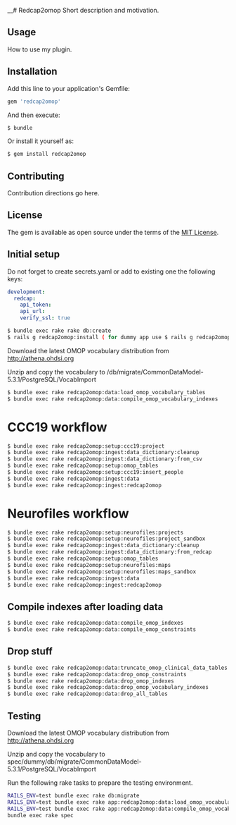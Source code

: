__# Redcap2omop
Short description and motivation.

## Usage
How to use my plugin.

## Installation
Add this line to your application's Gemfile:

```ruby
gem 'redcap2omop'
```

And then execute:
```bash
$ bundle
```

Or install it yourself as:
```bash
$ gem install redcap2omop
```

## Contributing
Contribution directions go here.

## License
The gem is available as open source under the terms of the [MIT License](https://opensource.org/licenses/MIT).

## Initial setup 
Do not forget to create secrets.yaml or add to existing one the following keys:

```yaml
development:
  redcap:
    api_token:
    api_url: 
    verify_ssl: true
```

```bash
$ bundle exec rake rake db:create
$ rails g redcap2omop:install ( for dummy app use $ rails g redcap2omop:install --migrations=false)
```
Download the latest OMOP vocabulary distribution from http://athena.ohdsi.org

Unzip and copy the vocabulary to /db/migrate/CommonDataModel-5.3.1/PostgreSQL/VocabImport
```bash
$ bundle exec rake redcap2omop:data:load_omop_vocabulary_tables
$ bundle exec rake redcap2omop:data:compile_omop_vocabulary_indexes
```

# CCC19 workflow
```bash
$ bundle exec rake redcap2omop:setup:ccc19:project
$ bundle exec rake redcap2omop:ingest:data_dictionary:cleanup
$ bundle exec rake redcap2omop:ingest:data_dictionary:from_csv
$ bundle exec rake redcap2omop:setup:omop_tables
$ bundle exec rake redcap2omop:setup:ccc19:insert_people
$ bundle exec rake redcap2omop:ingest:data
$ bundle exec rake redcap2omop:ingest:redcap2omop
```

# Neurofiles workflow
```bash
$ bundle exec rake redcap2omop:setup:neurofiles:projects
$ bundle exec rake redcap2omop:setup:neurofiles:project_sandbox
$ bundle exec rake redcap2omop:ingest:data_dictionary:cleanup
$ bundle exec rake redcap2omop:ingest:data_dictionary:from_redcap
$ bundle exec rake redcap2omop:setup:omop_tables
$ bundle exec rake redcap2omop:setup:neurofiles:maps
$ bundle exec rake redcap2omop:setup:neurofiles:maps_sandbox
$ bundle exec rake redcap2omop:ingest:data
$ bundle exec rake redcap2omop:ingest:redcap2omop
```

## Compile indexes after loading data
```bash
$ bundle exec rake redcap2omop:data:compile_omop_indexes
$ bundle exec rake redcap2omop:data:compile_omop_constraints
```

## Drop stuff
```bash
$ bundle exec rake redcap2omop:data:truncate_omop_clinical_data_tables
$ bundle exec rake redcap2omop:data:drop_omop_constraints
$ bundle exec rake redcap2omop:data:drop_omop_indexes
$ bundle exec rake redcap2omop:data:drop_omop_vocabulary_indexes
$ bundle exec rake redcap2omop:data:drop_all_tables
```

## Testing
Download the latest OMOP vocabulary distribution from http://athena.ohdsi.org

Unzip and copy the vocabulary to spec/dummy/db/migrate/CommonDataModel-5.3.1/PostgreSQL/VocabImport

Run the following rake tasks to prepare the testing environment.
```bash
RAILS_ENV=test bundle exec rake db:migrate
RAILS_ENV=test bundle exec rake app:redcap2omop:data:load_omop_vocabulary_tables
RAILS_ENV=test bundle exec rake app:redcap2omop:data:compile_omop_vocabulary_indexes
bundle exec rake spec
```
